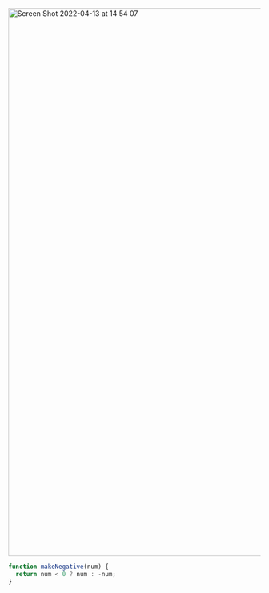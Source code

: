 
<img width="1094" alt="Screen Shot 2022-04-13 at 14 54 07" src="https://user-images.githubusercontent.com/37787994/163276689-5a6611f1-ce5f-4f54-866d-a6756cbf402d.png">


```js
function makeNegative(num) {
  return num < 0 ? num : -num;
}
```
